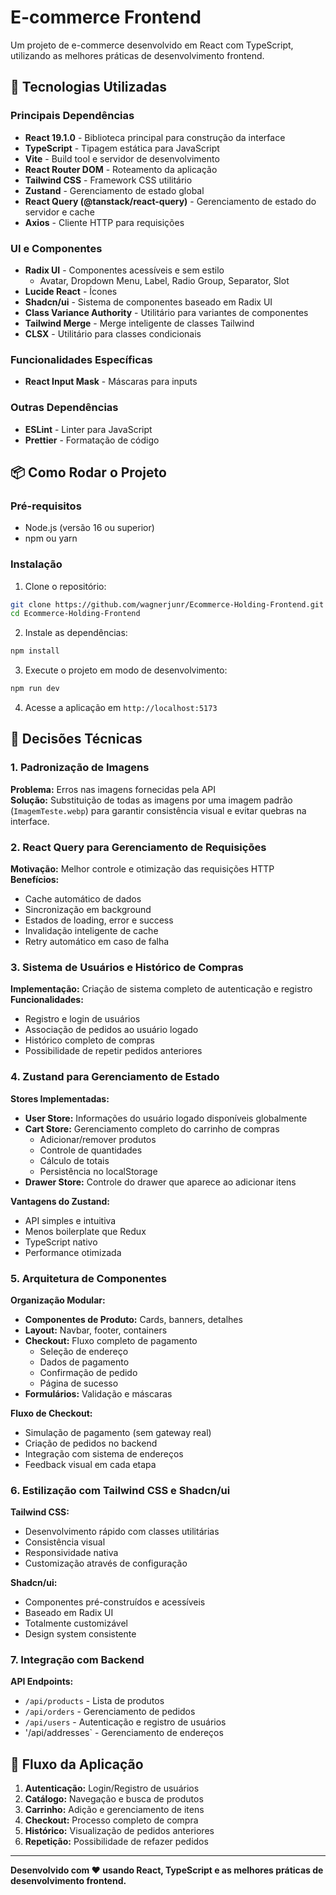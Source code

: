       
# E-commerce Frontend

Um projeto de e-commerce desenvolvido em React com TypeScript, utilizando as melhores práticas de desenvolvimento frontend.

## 🚀 Tecnologias Utilizadas

### Principais Dependências

- **React 19.1.0** - Biblioteca principal para construção da interface
- **TypeScript** - Tipagem estática para JavaScript
- **Vite** - Build tool e servidor de desenvolvimento
- **React Router DOM** - Roteamento da aplicação
- **Tailwind CSS** - Framework CSS utilitário
- **Zustand** - Gerenciamento de estado global
- **React Query (@tanstack/react-query)** - Gerenciamento de estado do servidor e cache
- **Axios** - Cliente HTTP para requisições

### UI e Componentes

- **Radix UI** - Componentes acessíveis e sem estilo
  - Avatar, Dropdown Menu, Label, Radio Group, Separator, Slot
- **Lucide React** - Ícones
- **Shadcn/ui** - Sistema de componentes baseado em Radix UI
- **Class Variance Authority** - Utilitário para variantes de componentes
- **Tailwind Merge** - Merge inteligente de classes Tailwind
- **CLSX** - Utilitário para classes condicionais

### Funcionalidades Específicas

- **React Input Mask** - Máscaras para inputs

### Outras Dependências
- **ESLint** - Linter para JavaScript
- **Prettier** - Formatação de código


## 📦 Como Rodar o Projeto

### Pré-requisitos

- Node.js (versão 16 ou superior)
- npm ou yarn

### Instalação

1. Clone o repositório:
```bash
git clone https://github.com/wagnerjunr/Ecommerce-Holding-Frontend.git
cd Ecommerce-Holding-Frontend
```

2. Instale as dependências:
```bash
npm install
```

3. Execute o projeto em modo de desenvolvimento:
```bash
npm run dev
```

4. Acesse a aplicação em `http://localhost:5173`


## 🎯 Decisões Técnicas

### 1. Padronização de Imagens
**Problema:** Erros nas imagens fornecidas pela API  
**Solução:** Substituição de todas as imagens por uma imagem padrão (`ImagemTeste.webp`) para garantir consistência visual e evitar quebras na interface.

### 2. React Query para Gerenciamento de Requisições
**Motivação:** Melhor controle e otimização das requisições HTTP  
**Benefícios:**
- Cache automático de dados
- Sincronização em background
- Estados de loading, error e success
- Invalidação inteligente de cache
- Retry automático em caso de falha

### 3. Sistema de Usuários e Histórico de Compras
**Implementação:** Criação de sistema completo de autenticação e registro  
**Funcionalidades:**
- Registro e login de usuários
- Associação de pedidos ao usuário logado
- Histórico completo de compras
- Possibilidade de repetir pedidos anteriores

### 4. Zustand para Gerenciamento de Estado
**Stores Implementadas:**
- **User Store:** Informações do usuário logado disponíveis globalmente
- **Cart Store:** Gerenciamento completo do carrinho de compras
  - Adicionar/remover produtos
  - Controle de quantidades
  - Cálculo de totais
  - Persistência no localStorage
- **Drawer Store:** Controle do drawer que aparece ao adicionar itens

**Vantagens do Zustand:**
- API simples e intuitiva
- Menos boilerplate que Redux
- TypeScript nativo
- Performance otimizada

### 5. Arquitetura de Componentes
**Organização Modular:**
- **Componentes de Produto:** Cards, banners, detalhes
- **Layout:** Navbar, footer, containers
- **Checkout:** Fluxo completo de pagamento
  - Seleção de endereço
  - Dados de pagamento
  - Confirmação de pedido
  - Página de sucesso
- **Formulários:** Validação e máscaras

**Fluxo de Checkout:**
- Simulação de pagamento (sem gateway real)
- Criação de pedidos no backend
- Integração com sistema de endereços
- Feedback visual em cada etapa

### 6. Estilização com Tailwind CSS e Shadcn/ui
**Tailwind CSS:**
- Desenvolvimento rápido com classes utilitárias
- Consistência visual
- Responsividade nativa
- Customização através de configuração

**Shadcn/ui:**
- Componentes pré-construídos e acessíveis
- Baseado em Radix UI
- Totalmente customizável
- Design system consistente

### 7. Integração com Backend
**API Endpoints:**
- `/api/products` - Lista de produtos
- `/api/orders` - Gerenciamento de pedidos
- `/api/users` - Autenticação e registro de usuários
- '/api/addresses` - Gerenciamento de endereços

## 🔄 Fluxo da Aplicação

1. **Autenticação:** Login/Registro de usuários
2. **Catálogo:** Navegação e busca de produtos
3. **Carrinho:** Adição e gerenciamento de itens
4. **Checkout:** Processo completo de compra
5. **Histórico:** Visualização de pedidos anteriores
6. **Repetição:** Possibilidade de refazer pedidos

---

**Desenvolvido com ❤️ usando React, TypeScript e as melhores práticas de desenvolvimento frontend.**
        